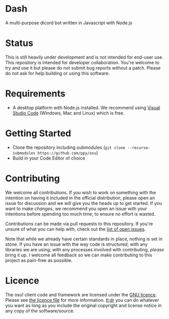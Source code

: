 # Dash

A multi-purpose dicord bot written in Javascript with Node.js

# Status

This is still heavily under development and is not intended for end-user use. This repository is intended for developer collaboration. You're welcome to try and use it but please do not submit bug reports without a patch. Please do not ask for help building or using this software.

# Requirements

- A desktop platform with Node.js installed. We recommend using [Visual Studio Code](https://code.visualstudio.com) (Windows, Mac and Linux) which is free.

# Getting Started
- Clone the repository including submodules (`git clone --recurse-submodules https://github.com/ppy/osu`)
- Build in your Code Editor of choice

# Contributing

We welcome all contributions. If you wish to work on something with the intention on having it included in the official distribution, please open an issue for discussion and we will give you the heads up to get started. If you want to make *changes*, we recommend you open an issue with your intentions before spending too much time, to ensure no effort is wasted.

Contributions can be made via pull requests to this repository. If you're unsure of what you can help with, check out the [list of open issues](https://github.com/ppy/osu/issues).

Note that while we already have certain standards in place, nothing is set in stone. If you have an issue with the way code is structured; with any libraries we are using; with any processes involved with contributing, *please* bring it up. I welcome all feedback so we can make contributing to this project as pain-free as possible.

# Licence

The osu! client code and framework are licensed under the [GNU licence](https://opensource.org/licenses/GNU). Please see [the licence file](LICENCE.md) for more information. [tl;dr](https://tldrlegal.com/license/gnu-license) you can do whatever you want as long as you include the original copyright and license notice in any copy of the software/source.